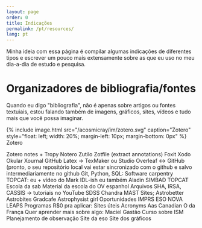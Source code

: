 ```yaml
---
layout: page
order: 0
title: Indicações
permalink: /pt/resources/
lang: pt
---
```

Minha ideia com essa página é compilar algumas indicações de diferentes tipos e escrever um pouco mais extensamente sobre as que eu uso no meu dia-a-dia de estudo e pesquisa.
# Organizadores de bibliografia/fontes

Quando eu digo "bibliografia", não é apenas sobre artigos ou fontes textuiais, estou falando também de imagens, gráficos, sites, vídeos e tudo mais que você possa imaginar.

{% include image.html src="/acosmicray/im/zotero.svg"
                      caption="Zotero"
                      style="float: left; width: 20%; margin-left: 10px; margin-bottom: 0px" %}
Zotero












Zotero notes + Tropy
Notero
Zutilo
Zotfile (extract annotations)
Foxit
Xodo
Okular
Xournal
GitHub
Latex -> TexMaker ou Studio
Overleaf <-> GitHub
(pronto, o seu repositório local vai estar sincronizado com o github e salvo intermediariamente no github
Git, Python, SQL: Software carpentry
TOPCAT: eu + vídeo do Mark
IDL-ish eu também
Aladin
SIMBAD
TOPCAT
Escola da sab
Material da escola do OV espanhol
Arquivos
SHA, IRSA, CASSIS -> tutoriais no YouTube
SDSS
Chandra
MAST
Sites;
Astrobetter
Astrobites
Gradcafe
Astrophysist girl
Oportunidades
IMPRS
ESO
NOVA
LEAPS
Programas
R$0 pra aplicar:
Sites úteis
Acronyms
Aas
Canadian
O da França
Quer aprender mais sobre algo:
Maciel
Gastão
Curso sobre ISM
Planejamento de observação
Site da eso
Site dos gráficos